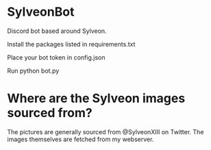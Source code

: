 # SylveonBot
Discord bot based around Sylveon.


Install the packages listed in requirements.txt

Place your bot token in config.json

Run python bot.py 


# Where are the Sylveon images sourced from?
The pictures are generally sourced from @SylveonXIII on Twitter. The images themselves are fetched from my webserver.
